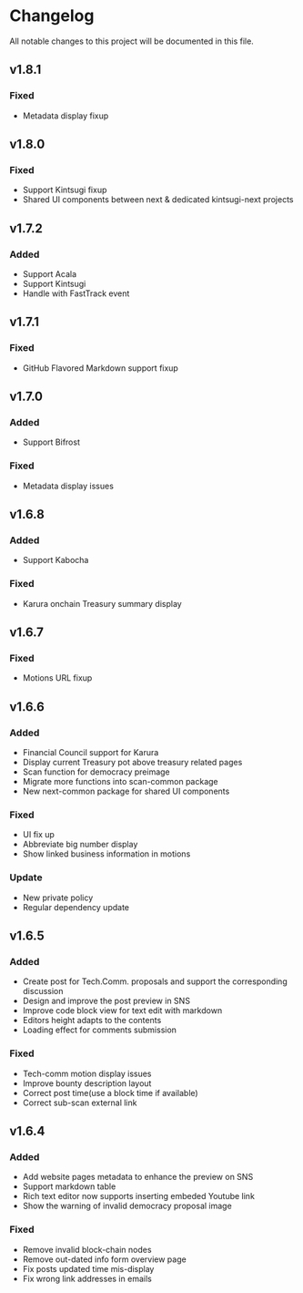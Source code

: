 # Changelog

All notable changes to this project will be documented in this file.


## v1.8.1
### Fixed
- Metadata display fixup

## v1.8.0
### Fixed
- Support Kintsugi fixup
- Shared UI components between next & dedicated kintsugi-next projects

## v1.7.2
### Added
- Support Acala
- Support Kintsugi
- Handle with FastTrack event

## v1.7.1
### Fixed
- GitHub Flavored Markdown support fixup


## v1.7.0
### Added
- Support Bifrost
### Fixed
- Metadata display issues


## v1.6.8
### Added
- Support Kabocha
### Fixed
- Karura onchain Treasury summary display

## v1.6.7

### Fixed
- Motions URL fixup

## v1.6.6

### Added
- Financial Council support for Karura
- Display current Treasury pot above treasury related pages
- Scan function for democracy preimage
- Migrate more functions into scan-common package
- New next-common package for shared UI components

### Fixed
- UI fix up
- Abbreviate big number display
- Show linked business information in motions

### Update
- New private policy
- Regular dependency update

## v1.6.5

### Added
- Create post for Tech.Comm. proposals and support the corresponding discussion
- Design and improve the post preview in SNS
- Improve code block view for text edit with markdown
- Editors height adapts to the contents
- Loading effect for comments submission

### Fixed
- Tech-comm motion display issues
- Improve bounty description layout
- Correct post time(use a block time if available)
- Correct sub-scan external link

## v1.6.4

### Added
- Add website pages metadata to enhance the preview on SNS
- Support markdown table
- Rich text editor now supports inserting embeded Youtube link
- Show the warning of invalid democracy proposal image

### Fixed
- Remove invalid block-chain nodes
- Remove out-dated info form overview page
- Fix posts updated time mis-display
- Fix wrong link addresses in emails
